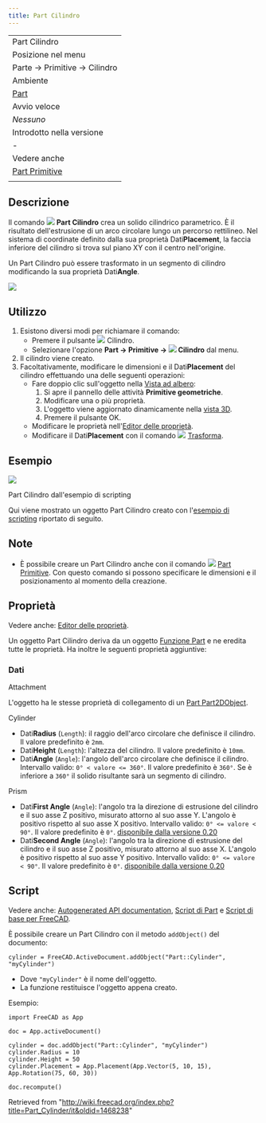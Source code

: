 ```yaml
---
title: Part Cilindro
---
```

|  |
| --- |
| Part Cilindro |
| Posizione nel menu |
| Parte → Primitive → Cilindro |
| Ambiente |
| [Part](/Part_Workbench/it "Part Workbench/it") |
| Avvio veloce |
| *Nessuno* |
| Introdotto nella versione |
| - |
| Vedere anche |
| [Part Primitive](/Part_CreatePrimitives/it "Part CreatePrimitives/it") |
|  |

## Descrizione

Il comando ![](/images/Part_Cylinder.svg) **Part Cilindro** crea un solido cilindrico parametrico. È il risultato dell'estrusione di un arco circolare lungo un percorso rettilineo. Nel sistema di coordinate definito dalla sua proprietà Dati**Placement**, la faccia inferiore del cilindro si trova sul piano XY con il centro nell'origine.

Un Part Cilindro può essere trasformato in un segmento di cilindro modificando la sua proprietà Dati**Angle**.

![](/images/Part_Cylinder_Example.png)

## Utilizzo

1. Esistono diversi modi per richiamare il comando:
   * Premere il pulsante ![](/images/Part_Cylinder.svg) Cilindro.
   * Selezionare l'opzione **Part → Primitive → ![](/images/Part_Cylinder.svg) Cilindro** dal menu.
2. Il cilindro viene creato.
3. Facoltativamente, modificare le dimensioni e il Dati**Placement** del cilindro effettuando una delle seguenti operazioni:
   * Fare doppio clic sull'oggetto nella [Vista ad albero](/Tree_view/it "Tree view/it"):
     1. Si apre il pannello delle attività **Primitive geometriche**.
     2. Modificare una o più proprietà.
     3. L'oggetto viene aggiornato dinamicamente nella [vista 3D](/3D_view/it "3D view/it").
     4. Premere il pulsante OK.
   * Modificare le proprietà nell'[Editor delle proprietà](/Property_editor/it "Property editor/it").
   * Modificare il Dati**Placement** con il comando ![](/images/Std_TransformManip.svg) [Trasforma](/Std_TransformManip/it "Std TransformManip/it").

## Esempio

![](/images/Part_Cylinder_Scripting_Example.png)

Part Cilindro dall'esempio di scripting

Qui viene mostrato un oggetto Part Cilindro creato con l'[esempio di scripting](#Script) riportato di seguito.

## Note

* È possibile creare un Part Cilindro anche con il comando ![](/images/Part_Primitives.svg) [Part Primitive](/Part_Primitives/it "Part Primitives/it"). Con questo comando si possono specificare le dimensioni e il posizionamento al momento della creazione.

## Proprietà

Vedere anche: [Editor delle proprietà](/Property_editor/it "Property editor/it").

Un oggetto Part Cilindro deriva da un oggetto [Funzione Part](/Part_Feature/it "Part Feature/it") e ne eredita tutte le proprietà. Ha inoltre le seguenti proprietà aggiuntive:

### Dati

Attachment

L'oggetto ha le stesse proprietà di collegamento di un [Part Part2DObject](/Part_Part2DObject/it#Dati "Part Part2DObject/it").

Cylinder

* Dati**Radius** (`Length`): il raggio dell'arco circolare che definisce il cilindro. Il valore predefinito è `2mm`.
* Dati**Height** (`Length`): l'altezza del cilindro. Il valore predefinito è `10mm`.
* Dati**Angle** (`Angle`): l'angolo dell'arco circolare che definisce il cilindro. Intervallo valido: `0° < valore <= 360°`. Il valore predefinito è `360°`. Se è inferiore a `360°` il solido risultante sarà un segmento di cilindro.

Prism

* Dati**First Angle** (`Angle`): l'angolo tra la direzione di estrusione del cilindro e il suo asse Z positivo, misurato attorno al suo asse Y. L'angolo è positivo rispetto al suo asse X positivo. Intervallo valido: `0° <= valore < 90°`. Il valore predefinito è `0°`. [disponibile dalla versione 0.20](/Release_notes_0.20/it "Release notes 0.20/it")
* Dati**Second Angle** (`Angle`): l'angolo tra la direzione di estrusione del cilindro e il suo asse Z positivo, misurato attorno al suo asse X. L'angolo è positivo rispetto al suo asse Y positivo. Intervallo valido: `0° <= valore < 90°`. Il valore predefinito è `0°`. [disponibile dalla versione 0.20](/Release_notes_0.20/it "Release notes 0.20/it")

## Script

Vedere anche: [Autogenerated API documentation](https://freecad.github.io/SourceDoc/), [Script di Part](/Part_scripting/it "Part scripting/it") e [Script di base per FreeCAD](/FreeCAD_Scripting_Basics/it "FreeCAD Scripting Basics/it").

È possibile creare un Part Cilindro con il metodo `addObject()` del documento:

```
cylinder = FreeCAD.ActiveDocument.addObject("Part::Cylinder", "myCylinder")

```

* Dove `"myCylinder"` è il nome dell'oggetto.
* La funzione restituisce l'oggetto appena creato.

Esempio:

```
import FreeCAD as App

doc = App.activeDocument()

cylinder = doc.addObject("Part::Cylinder", "myCylinder")
cylinder.Radius = 10
cylinder.Height = 50
cylinder.Placement = App.Placement(App.Vector(5, 10, 15), App.Rotation(75, 60, 30))

doc.recompute()

```

Retrieved from "<http://wiki.freecad.org/index.php?title=Part_Cylinder/it&oldid=1468238>"